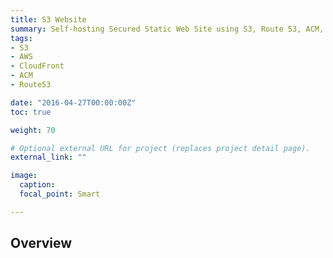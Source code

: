 ```yaml
---
title: S3 Website
summary: Self-hosting Secured Static Web Site using S3, Route 53, ACM, CloudFront
tags:
- S3
- AWS
- CloudFront
- ACM
- Route53

date: "2016-04-27T00:00:00Z"
toc: true

weight: 70

# Optional external URL for project (replaces project detail page).
external_link: ""

image:
  caption:
  focal_point: Smart

---
```


## Overview
